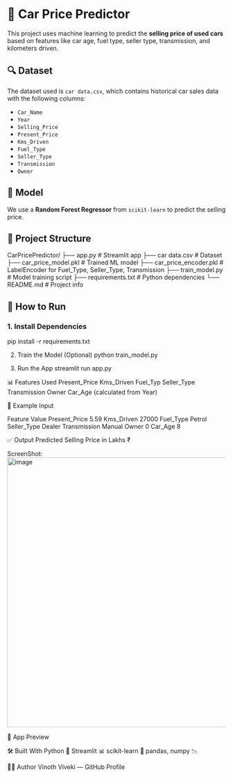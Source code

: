 # 🚗 Car Price Predictor

This project uses machine learning to predict the **selling price of used cars** based on features like car age, fuel type, seller type, transmission, and kilometers driven.

## 🔍 Dataset

The dataset used is `car data.csv`, which contains historical car sales data with the following columns:

- `Car_Name`
- `Year`
- `Selling_Price`
- `Present_Price`
- `Kms_Driven`
- `Fuel_Type`
- `Seller_Type`
- `Transmission`
- `Owner`

## 🧠 Model

We use a **Random Forest Regressor** from `scikit-learn` to predict the selling price.

## 📁 Project Structure

CarPricePredictor/
├── app.py # Streamlit app
├── car data.csv # Dataset
├── car_price_model.pkl # Trained ML model
├── car_price_encoder.pkl # LabelEncoder for Fuel_Type, Seller_Type, Transmission
├── train_model.py # Model training script
├── requirements.txt # Python dependencies
└── README.md # Project info

## 🚀 How to Run

### 1. Install Dependencies
pip install -r requirements.txt

2. Train the Model (Optional)
python train_model.py

3. Run the App
streamlit run app.py

📊 Features Used
Present_Price
Kms_Driven
Fuel_Typ
Seller_Type
Transmission
Owner
Car_Age (calculated from Year)

🧪 Example Input

Feature	Value
Present_Price	5.59
Kms_Driven	27000
Fuel_Type	Petrol
Seller_Type	Dealer
Transmission	Manual
Owner	0
Car_Age	8

✅ Output
Predicted Selling Price in Lakhs ₹

ScreenShot:
<img width="609" height="622" alt="image" src="https://github.com/user-attachments/assets/203d5c74-7a3c-4f2a-bec8-7c47e1ba790f" />


📸 App Preview

🛠️ Built With
Python 🐍
Streamlit 📊
scikit-learn 🤖
pandas, numpy 📉

🙋‍♂️ Author
Vinoth Viveki — GitHub Profile
